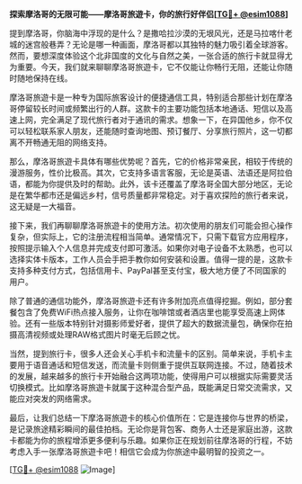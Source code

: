 **探索摩洛哥的无限可能——摩洛哥旅遊卡，你的旅行好伴侣[[TG💪+ @esim1088](https://t.me/s/esim1088)]**

提到摩洛哥，你脑海中浮现的是什么？是撒哈拉沙漠的无垠风光，还是马拉喀什老城的迷宫般巷弄？无论是哪一种画面，摩洛哥都以其独特的魅力吸引着全球游客。然而，要想深度体验这个北非国度的文化与自然之美，一张合适的旅行卡就显得尤为重要。今天，我们就来聊聊摩洛哥旅遊卡，它不仅能让你畅行无阻，还能让你随时随地保持在线。

摩洛哥旅遊卡是一种专为国际旅客设计的便捷通信工具，特别适合那些计划在摩洛哥停留较长时间或频繁出行的人群。这款卡的主要功能包括本地通话、短信以及高速上网，完全满足了现代旅行者对于通讯的需求。想象一下，在异国他乡，你不仅可以轻松联系家人朋友，还能随时查询地图、预订餐厅、分享旅行照片，这一切都离不开畅通无阻的网络支持。

那么，摩洛哥旅遊卡具体有哪些优势呢？首先，它的价格非常亲民，相较于传统的漫游服务，性价比极高。其次，它支持多语言客服，无论是英语、法语还是阿拉伯语，都能为你提供及时的帮助。此外，该卡还覆盖了摩洛哥全国大部分地区，无论是在繁华都市还是偏远乡村，信号质量都非常稳定。对于喜欢探险的旅行者来说，这无疑是一大福音。

接下来，我们再聊聊摩洛哥旅遊卡的使用方法。初次使用的朋友们可能会担心操作复杂，但实际上，它的注册流程相当简单。通常情况下，只需下载官方应用程序，按照提示输入个人信息并完成支付即可激活。如果你对电子设备不太熟悉，也可以选择实体卡版本，工作人员会手把手教你如何安装和设置。值得一提的是，这款卡支持多种支付方式，包括信用卡、PayPal甚至支付宝，极大地方便了不同国家的用户。

除了普通的通信功能外，摩洛哥旅遊卡还有许多附加亮点值得挖掘。例如，部分套餐包含了免费WiFi热点接入服务，让你在咖啡馆或者酒店里也能享受高速上网体验。还有一些版本特别针对摄影师爱好者，提供了超大的数据流量包，确保你在拍摄高清视频或处理RAW格式图片时毫无后顾之忧。

当然，提到旅行卡，很多人还会关心手机卡和流量卡的区别。简单来说，手机卡主要用于语音通话和短信发送，而流量卡则侧重于提供互联网连接。不过，随着技术的发展，越来越多的旅行卡开始融合这两项功能，使得用户可以根据实际需要灵活切换模式。比如摩洛哥旅遊卡就属于这种混合型产品，既能满足日常交流需求，又能应对突发的网络需求。

最后，让我们总结一下摩洛哥旅遊卡的核心价值所在：它是连接你与世界的桥梁，是记录旅途精彩瞬间的最佳拍档。无论你是背包客、商务人士还是家庭出游，这款卡都能为你的旅程增添更多便利与乐趣。如果你正在规划前往摩洛哥的行程，不妨考虑入手一张摩洛哥旅遊卡吧！相信它会成为你旅途中最明智的投资之一。

[[TG💪+ @esim1088](https://t.me/s/esim1088) ![Image](https://i.postimg.cc/4NQfJmqS/Snipaste-2025-05-13-00-14-12.png)]